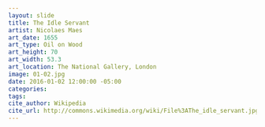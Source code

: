 ```yaml
---
layout: slide
title: The Idle Servant
artist: Nicolaes Maes
art_date: 1655
art_type: Oil on Wood
art_height: 70
art_width: 53.3
art_location: The National Gallery, London
image: 01-02.jpg
date: 2016-01-02 12:00:00 -05:00
categories:
tags:
cite_author: Wikipedia
cite_url: http://commons.wikimedia.org/wiki/File%3AThe_idle_servant.jpg
---
```

